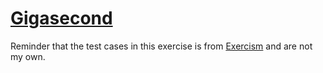 # [Gigasecond](https://exercism.org/tracks/rust/exercises/gigasecond)

Reminder that the test cases in this exercise is from [Exercism](exercism.org) and are not my own.
